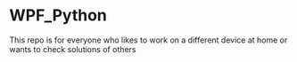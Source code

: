 # WPF_Python
This repo is for everyone who likes to work on a different device at home or wants to check solutions of others
